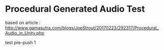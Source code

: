 # Procedural Generated Audio Test
based on article : http://www.gamasutra.com/blogs/JoeStrout/20170223/292317/Procedural_Audio_in_Unity.php

test pre-push 1
